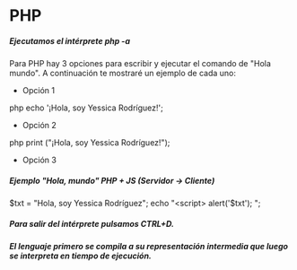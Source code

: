 # PHP

##### Ejecutamos el intérprete _php -a_

Para PHP hay 3 opciones para escribir y ejecutar el comando de "Hola mundo". A continuación te mostraré un ejemplo de cada uno:

+ Opción 1

php echo '¡Hola, soy Yessica Rodríguez!'; 

+ Opción 2

php print ("¡Hola, soy Yessica Rodríguez!");

+ Opción 3

##### Ejemplo "Hola, mundo" PHP + JS (Servidor -> Cliente)

$txt = "Hola, soy Yessica Rodríguez";
echo "<script> alert('$txt'); </script>";

##### Para salir del intérprete pulsamos CTRL+D.
##### El lenguaje primero se compila a su representación intermedia que luego se interpreta en tiempo de ejecución.
